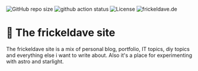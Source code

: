 ![GitHub repo size](https://img.shields.io/github/repo-size/frickeldave/frickeldave-main)
![github action status](https://img.shields.io/github/actions/workflow/status/frickeldave/:frickeldave-main/cicd)
![License](https://img.shields.io/github/license/frickeldave/frickeldave-main)
![frickeldave.de](https://img.shields.io/website?url=https%3A%2F%2Ffrickeldave.de)

# 🦾 The frickeldave site

The frickeldave site is a mix of personal blog, portfolio, IT topics, diy topics and everything else i want to write about. Also it's a place for experimenting with astro and starlight.
